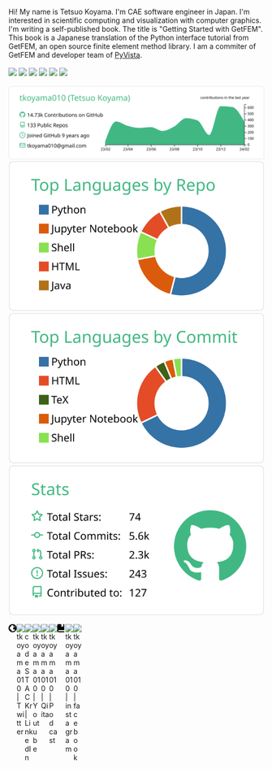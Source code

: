 Hi! My name is Tetsuo Koyama. I'm CAE software engineer in Japan. I'm interested in scientific computing and visualization with computer graphics. I'm writing a self-published book. The title is "Getting Started with GetFEM". This book is a Japanese translation of the Python interface tutorial from GetFEM, an open source finite element method library. I am a commiter of GetFEM and developer team of [PyVista](https://github.com/orgs/pyvista/people).
<br>
</br>
![](https:///badge/OS-Linux-informational?style=flat&logo=linux&logoColor=white&color=2bbc8a)
![](https://img.shields.io/badge/Code-Python-informational?style=flat&logo=python&logoColor=white&color=2bbc8a)
![](https://img.shields.io/badge/Code-C++-informational?style=flat&logo=c%2B%2B&logoColor=white&color=2bbc8a)
![](https://img.shields.io/badge/Shell-Bash-informational?style=flat&logo=gnu-bash&logoColor=white&color=2bbc8a)
![](https://img.shields.io/badge/Tools-Docker-informational?style=flat&logo=docker&logoColor=white&color=2bbc8a)
![](https://img.shields.io/badge/Editors-Vim-informational?style=flat&logoColor=white&color=2bbc8a)
<br>
</br>
[![](https://raw.githubusercontent.com/tkoyama010/tkoyama010/master/profile-summary-card-output/vue/0-profile-details.svg)](https://github.com/vn7n24fzkq/github-profile-summary-cards)
[![](https://raw.githubusercontent.com/tkoyama010/tkoyama010/master/profile-summary-card-output/vue/1-repos-per-language.svg)](https://github.com/vn7n24fzkq/github-profile-summary-cards)
[![](https://raw.githubusercontent.com/tkoyama010/tkoyama010/master/profile-summary-card-output/vue/2-most-commit-language.svg)](https://github.com/vn7n24fzkq/github-profile-summary-cards)
[![](https://raw.githubusercontent.com/tkoyama010/tkoyama010/master/profile-summary-card-output/vue/3-stats.svg)](https://github.com/vn7n24fzkq/github-profile-summary-cards)

[<img align="left" alt="tkoyama010.com" width="16px" src="https://raw.githubusercontent.com/iconic/open-iconic/master/svg/globe.svg" />](https://note.com/tkoyama)
[<img align="left" alt="tkoyama010 | Twitter" width="16px" src="https://cdn.jsdelivr.net/npm/simple-icons@v3/icons/twitter.svg" />](https://twitter.com/tkoyama010)
[<img align="left" alt="codeSTACKr | LinkedIn" width="16px" src="https://cdn.jsdelivr.net/npm/simple-icons@v3/icons/linkedin.svg" />](https://linkedin.com/in/tetsuo-koyama-022540190)
[<img align="left" alt="tkoyama010 | Youtube" width="16px" src="https://cdn.jsdelivr.net/npm/simple-icons@v3/icons/youtube.svg" />](https://www.youtube.com/channel/UC6vSvx6nR2WyHVkIyrx4wYQ)
[<img align="left" alt="tkoyama010 | Qiita" width="16px" src="https://cdn.jsdelivr.net/npm/simple-icons@3.6.1/icons/qiita.svg" />](https://qiita.com/tkoyama010)
[<img align="left" alt="tkoyama010 | Podcast" width="16px" src="https://cdn.jsdelivr.net/npm/simple-icons@3.6.1/icons/googlepodcasts.svg" />](https://podcasts.google.com/feed/aHR0cHM6Ly9yYWRpb3RhbGsuanAvcnNzL2M5NTA2NTU3YWU5MDk0NzE?sa=X&ved=2ahUKEwjj0pvG3dTrAhVvEqYKHWvwApQQ9sEGegQIARAC)
[<img align="left" alt="tkoyama010.com" width="16px" src="https://raw.githubusercontent.com/iconic/open-iconic/master/svg/book.svg" />](https://tkoyama010.booth.pm/)
[<img align="left" alt="tkoyama010 | instagram" width="16px" src="https://cdn.jsdelivr.net/npm/simple-icons@3.6.1/icons/instagram.svg" />](https://www.instagram.com/tkoyama010/)
[<img align="left" alt="tkoyama010 | facebook" width="16px" src="https://cdn.jsdelivr.net/npm/simple-icons@3.6.1/icons/facebook.svg" />](https://www.facebook.com/tetsuo.koyama.94/)
